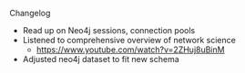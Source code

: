 Changelog
- Read up on Neo4j sessions, connection pools
- Listened to comprehensive overview of network science 
	- https://www.youtube.com/watch?v=2ZHuj8uBinM
- Adjusted neo4j dataset to fit new schema